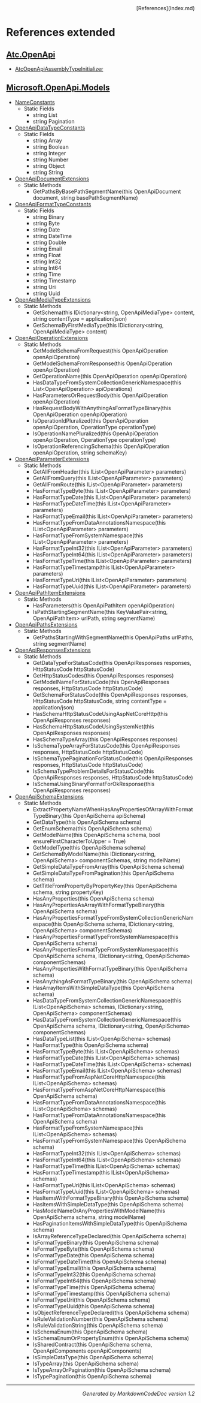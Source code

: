 <div style='text-align: right'>
[References](Index.md)
</div>

# References extended

## [Atc.OpenApi](Atc.OpenApi.md)

- [AtcOpenApiAssemblyTypeInitializer](Atc.OpenApi.md#atcopenapiassemblytypeinitializer)

## [Microsoft.OpenApi.Models](Microsoft.OpenApi.Models.md)

- [NameConstants](Microsoft.OpenApi.Models.md#nameconstants)
  -  Static Fields
     - string List
     - string Pagination
- [OpenApiDataTypeConstants](Microsoft.OpenApi.Models.md#openapidatatypeconstants)
  -  Static Fields
     - string Array
     - string Boolean
     - string Integer
     - string Number
     - string Object
     - string String
- [OpenApiDocumentExtensions](Microsoft.OpenApi.Models.md#openapidocumentextensions)
  -  Static Methods
     - GetPathsByBasePathSegmentName(this OpenApiDocument document, string basePathSegmentName)
- [OpenApiFormatTypeConstants](Microsoft.OpenApi.Models.md#openapiformattypeconstants)
  -  Static Fields
     - string Binary
     - string Byte
     - string Date
     - string DateTime
     - string Double
     - string Email
     - string Float
     - string Int32
     - string Int64
     - string Time
     - string Timestamp
     - string Uri
     - string Uuid
- [OpenApiMediaTypeExtensions](Microsoft.OpenApi.Models.md#openapimediatypeextensions)
  -  Static Methods
     - GetSchema(this IDictionary&lt;string, OpenApiMediaType&gt; content, string contentType = application/json)
     - GetSchemaByFirstMediaType(this IDictionary&lt;string, OpenApiMediaType&gt; content)
- [OpenApiOperationExtensions](Microsoft.OpenApi.Models.md#openapioperationextensions)
  -  Static Methods
     - GetModelSchemaFromRequest(this OpenApiOperation openApiOperation)
     - GetModelSchemaFromResponse(this OpenApiOperation openApiOperation)
     - GetOperationName(this OpenApiOperation openApiOperation)
     - HasDataTypeFromSystemCollectionGenericNamespace(this List&lt;OpenApiOperation&gt; apiOperations)
     - HasParametersOrRequestBody(this OpenApiOperation openApiOperation)
     - HasRequestBodyWithAnythingAsFormatTypeBinary(this OpenApiOperation openApiOperation)
     - IsOperationIdPluralized(this OpenApiOperation openApiOperation, OperationType operationType)
     - IsOperationNamePluralized(this OpenApiOperation openApiOperation, OperationType operationType)
     - IsOperationReferencingSchema(this OpenApiOperation openApiOperation, string schemaKey)
- [OpenApiParameterExtensions](Microsoft.OpenApi.Models.md#openapiparameterextensions)
  -  Static Methods
     - GetAllFromHeader(this IList&lt;OpenApiParameter&gt; parameters)
     - GetAllFromQuery(this IList&lt;OpenApiParameter&gt; parameters)
     - GetAllFromRoute(this IList&lt;OpenApiParameter&gt; parameters)
     - HasFormatTypeByte(this IList&lt;OpenApiParameter&gt; parameters)
     - HasFormatTypeDate(this IList&lt;OpenApiParameter&gt; parameters)
     - HasFormatTypeDateTime(this IList&lt;OpenApiParameter&gt; parameters)
     - HasFormatTypeEmail(this IList&lt;OpenApiParameter&gt; parameters)
     - HasFormatTypeFromDataAnnotationsNamespace(this IList&lt;OpenApiParameter&gt; parameters)
     - HasFormatTypeFromSystemNamespace(this IList&lt;OpenApiParameter&gt; parameters)
     - HasFormatTypeInt32(this IList&lt;OpenApiParameter&gt; parameters)
     - HasFormatTypeInt64(this IList&lt;OpenApiParameter&gt; parameters)
     - HasFormatTypeTime(this IList&lt;OpenApiParameter&gt; parameters)
     - HasFormatTypeTimestamp(this IList&lt;OpenApiParameter&gt; parameters)
     - HasFormatTypeUri(this IList&lt;OpenApiParameter&gt; parameters)
     - HasFormatTypeUuid(this IList&lt;OpenApiParameter&gt; parameters)
- [OpenApiPathItemExtensions](Microsoft.OpenApi.Models.md#openapipathitemextensions)
  -  Static Methods
     - HasParameters(this OpenApiPathItem openApiOperation)
     - IsPathStartingSegmentName(this KeyValuePair&lt;string, OpenApiPathItem&gt; urlPath, string segmentName)
- [OpenApiPathsExtensions](Microsoft.OpenApi.Models.md#openapipathsextensions)
  -  Static Methods
     - GetPathsStartingWithSegmentName(this OpenApiPaths urlPaths, string segmentName)
- [OpenApiResponsesExtensions](Microsoft.OpenApi.Models.md#openapiresponsesextensions)
  -  Static Methods
     - GetDataTypeForStatusCode(this OpenApiResponses responses, HttpStatusCode httpStatusCode)
     - GetHttpStatusCodes(this OpenApiResponses responses)
     - GetModelNameForStatusCode(this OpenApiResponses responses, HttpStatusCode httpStatusCode)
     - GetSchemaForStatusCode(this OpenApiResponses responses, HttpStatusCode httpStatusCode, string contentType = application/json)
     - HasSchemaHttpStatusCodeUsingAspNetCoreHttp(this OpenApiResponses responses)
     - HasSchemaHttpStatusCodeUsingSystemNet(this OpenApiResponses responses)
     - HasSchemaTypeArray(this OpenApiResponses responses)
     - IsSchemaTypeArrayForStatusCode(this OpenApiResponses responses, HttpStatusCode httpStatusCode)
     - IsSchemaTypePaginationForStatusCode(this OpenApiResponses responses, HttpStatusCode httpStatusCode)
     - IsSchemaTypeProblemDetailsForStatusCode(this OpenApiResponses responses, HttpStatusCode httpStatusCode)
     - IsSchemaUsingBinaryFormatForOkResponse(this OpenApiResponses responses)
- [OpenApiSchemaExtensions](Microsoft.OpenApi.Models.md#openapischemaextensions)
  -  Static Methods
     - ExtractPropertyNameWhenHasAnyPropertiesOfArrayWithFormatTypeBinary(this OpenApiSchema apiSchema)
     - GetDataType(this OpenApiSchema schema)
     - GetEnumSchema(this OpenApiSchema schema)
     - GetModelName(this OpenApiSchema schema, bool ensureFirstCharacterToUpper = True)
     - GetModelType(this OpenApiSchema schema)
     - GetSchemaByModelName(this IDictionary&lt;string, OpenApiSchema&gt; componentSchemas, string modelName)
     - GetSimpleDataTypeFromArray(this OpenApiSchema schema)
     - GetSimpleDataTypeFromPagination(this OpenApiSchema schema)
     - GetTitleFromPropertyByPropertyKey(this OpenApiSchema schema, string propertyKey)
     - HasAnyProperties(this OpenApiSchema schema)
     - HasAnyPropertiesAsArrayWithFormatTypeBinary(this OpenApiSchema schema)
     - HasAnyPropertiesFormatTypeFromSystemCollectionGenericNamespace(this OpenApiSchema schema, IDictionary&lt;string, OpenApiSchema&gt; componentSchemas)
     - HasAnyPropertiesFormatTypeFromSystemNamespace(this OpenApiSchema schema)
     - HasAnyPropertiesFormatTypeFromSystemNamespace(this OpenApiSchema schema, IDictionary&lt;string, OpenApiSchema&gt; componentSchemas)
     - HasAnyPropertiesWithFormatTypeBinary(this OpenApiSchema schema)
     - HasAnythingAsFormatTypeBinary(this OpenApiSchema schema)
     - HasArrayItemsWithSimpleDataType(this OpenApiSchema schema)
     - HasDataTypeFromSystemCollectionGenericNamespace(this IList&lt;OpenApiSchema&gt; schemas, IDictionary&lt;string, OpenApiSchema&gt; componentSchemas)
     - HasDataTypeFromSystemCollectionGenericNamespace(this OpenApiSchema schema, IDictionary&lt;string, OpenApiSchema&gt; componentSchemas)
     - HasDataTypeList(this IList&lt;OpenApiSchema&gt; schemas)
     - HasFormatType(this OpenApiSchema schema)
     - HasFormatTypeByte(this IList&lt;OpenApiSchema&gt; schemas)
     - HasFormatTypeDate(this IList&lt;OpenApiSchema&gt; schemas)
     - HasFormatTypeDateTime(this IList&lt;OpenApiSchema&gt; schemas)
     - HasFormatTypeEmail(this IList&lt;OpenApiSchema&gt; schemas)
     - HasFormatTypeFromAspNetCoreHttpNamespace(this IList&lt;OpenApiSchema&gt; schemas)
     - HasFormatTypeFromAspNetCoreHttpNamespace(this OpenApiSchema schema)
     - HasFormatTypeFromDataAnnotationsNamespace(this IList&lt;OpenApiSchema&gt; schemas)
     - HasFormatTypeFromDataAnnotationsNamespace(this OpenApiSchema schema)
     - HasFormatTypeFromSystemNamespace(this IList&lt;OpenApiSchema&gt; schemas)
     - HasFormatTypeFromSystemNamespace(this OpenApiSchema schema)
     - HasFormatTypeInt32(this IList&lt;OpenApiSchema&gt; schemas)
     - HasFormatTypeInt64(this IList&lt;OpenApiSchema&gt; schemas)
     - HasFormatTypeTime(this IList&lt;OpenApiSchema&gt; schemas)
     - HasFormatTypeTimestamp(this IList&lt;OpenApiSchema&gt; schemas)
     - HasFormatTypeUri(this IList&lt;OpenApiSchema&gt; schemas)
     - HasFormatTypeUuid(this IList&lt;OpenApiSchema&gt; schemas)
     - HasItemsWithFormatTypeBinary(this OpenApiSchema schema)
     - HasItemsWithSimpleDataType(this OpenApiSchema schema)
     - HasModelNameOrAnyPropertiesWithModelName(this OpenApiSchema schema, string modelName)
     - HasPaginationItemsWithSimpleDataType(this OpenApiSchema schema)
     - IsArrayReferenceTypeDeclared(this OpenApiSchema schema)
     - IsFormatTypeBinary(this OpenApiSchema schema)
     - IsFormatTypeByte(this OpenApiSchema schema)
     - IsFormatTypeDate(this OpenApiSchema schema)
     - IsFormatTypeDateTime(this OpenApiSchema schema)
     - IsFormatTypeEmail(this OpenApiSchema schema)
     - IsFormatTypeInt32(this OpenApiSchema schema)
     - IsFormatTypeInt64(this OpenApiSchema schema)
     - IsFormatTypeTime(this OpenApiSchema schema)
     - IsFormatTypeTimestamp(this OpenApiSchema schema)
     - IsFormatTypeUri(this OpenApiSchema schema)
     - IsFormatTypeUuid(this OpenApiSchema schema)
     - IsObjectReferenceTypeDeclared(this OpenApiSchema schema)
     - IsRuleValidationNumber(this OpenApiSchema schema)
     - IsRuleValidationString(this OpenApiSchema schema)
     - IsSchemaEnum(this OpenApiSchema schema)
     - IsSchemaEnumOrPropertyEnum(this OpenApiSchema schema)
     - IsSharedContract(this OpenApiSchema schema, OpenApiComponents openApiComponents)
     - IsSimpleDataType(this OpenApiSchema schema)
     - IsTypeArray(this OpenApiSchema schema)
     - IsTypeArrayOrPagination(this OpenApiSchema schema)
     - IsTypePagination(this OpenApiSchema schema)

<hr /><div style='text-align: right'><i>Generated by MarkdownCodeDoc version 1.2</i></div>

